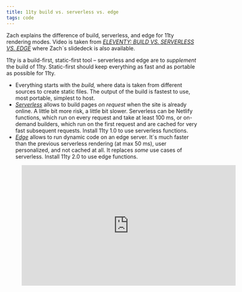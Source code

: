 ```yaml
---
title: 11ty build vs. serverless vs. edge
tags: code
---
```

Zach explains the difference of build, serverless, and edge for 11ty rendering modes. Video is taken from [<cite>ELEVENTY: BUILD VS. SERVERLESS VS. EDGE</cite>](https://www.zachleat.com/web/eleventy-rendering-modes/) where Zach´s slidedeck is also available.

11ty is a build-first, static-first tool – serverless and edge are to *supplement* the build of 11ty. Static-first should keep everything as fast and as portable as possible for 11ty.

- Everything starts with the *build,* where data is taken from different sources to create static files. The output of the build is fastest to use, most portable, simplest to host. 
- [*Serverless*](https://www.11ty.dev/docs/plugins/serverless/) allows to build pages *on request* when the site is already online. A little bit more risk, a little bit slower. Serverless can be Netlify functions, which run on every request and take at least 100 ms, or on-demand builders, which run on the first request and are cached for very fast subsequent requests. Install 11ty 1.0 to use serverless functions.
- [*Edge*](https://www.11ty.dev/docs/plugins/edge/) allows to run dynamic code on an edge server. It´s much faster than the previous serverless rendering (at max 50 ms), user personalized, and not cached at all. It replaces *some* use cases of serverless. Install 11ty 2.0 to use edge functions.

<figure>
<iframe width="560" height="315" src="https://www.youtube.com/embed/40yPK3EKE60" title="YouTube video player" frameborder="0" allow="accelerometer; autoplay; clipboard-write; encrypted-media; gyroscope; picture-in-picture" allowfullscreen></iframe>
</figure>